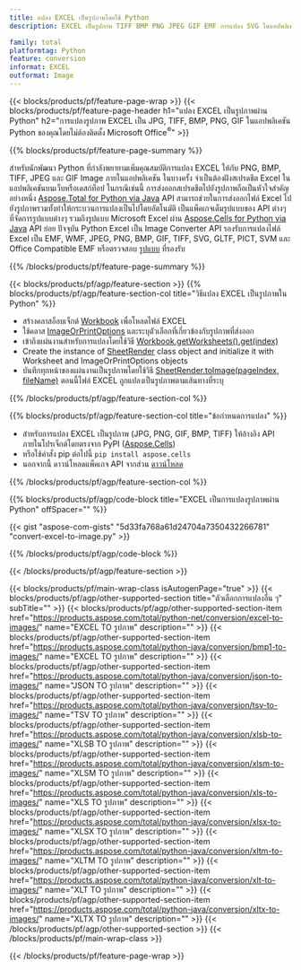 ```yaml
---
title: แปลง EXCEL เป็นรูปภาพโดยใช้ Python
description: EXCEL เป็นรูปภาพ TIFF BMP PNG JPEG GIF EMF การแปลง SVG ในแอปพลิเคชัน Python ของคุณโดยไม่ต้องใช้ Microsoft Excel 

family: total
platformtag: Python
feature: conversion
informat: EXCEL
outformat: Image
---
```

{{< blocks/products/pf/feature-page-wrap >}}
{{< blocks/products/pf/feature-page-header h1="แปลง EXCEL เป็นรูปภาพผ่าน Python" h2="การแปลงรูปภาพ EXCEL เป็น JPG, TIFF, BMP, PNG, GIF ในแอปพลิเคชัน Python ของคุณโดยไม่ต้องติดตั้ง Microsoft Office<sup>&reg;</sup>" >}}

{{% blocks/products/pf/feature-page-summary %}}

สำหรับนักพัฒนา Python ที่กำลังพยายามเพิ่มคุณสมบัติการแปลง EXCEL ให้กับ PNG, BMP, TIFF, JPEG และ GIF Image ภายในแอปพลิเคชัน ในบางครั้ง จำเป็นต้องฝังสเปรดชีต Excel ในแอปพลิเคชันบนเว็บหรือเดสก์ท็อป ในกรณีเช่นนี้ การส่งออกสเปรดชีตไปยังรูปภาพถือเป็นหัวใจสำคัญอย่างหนึ่ง [Aspose.Total for Python via Java](https://products.aspose.com/total/python-java/) API สามารถช่วยในการส่งออกไฟล์ Excel ไปยังรูปภาพรวมทั้งทำให้กระบวนการแปลงเป็นไปโดยอัตโนมัติ เป็นแพ็คเกจเต็มรูปแบบของ API ต่างๆ ที่จัดการรูปแบบต่างๆ รวมถึงรูปแบบ Microsoft Excel ผ่าน [Aspose.Cells for Python via Java](https://products.aspose.com/cells/python-java/) API ย่อย ปัจจุบัน Python Excel เป็น Image Converter API รองรับการแปลงไฟล์ Excel เป็น EMF, WMF, JPEG, PNG, BMP, GIF, TIFF, SVG, GLTF, PICT, SVM และ Office Compatible EMF หรือตรวจสอบ [รูปแบบ](https://docs.aspose.com/cells/python-java/supported-file-formats/) ที่รองรับ 

{{% /blocks/products/pf/feature-page-summary %}}

{{< blocks/products/pf/agp/feature-section >}}
{{% blocks/products/pf/agp/feature-section-col title="วิธีแปลง EXCEL เป็นรูปภาพใน Python" %}}

- สร้างคลาสอ็อบเจ็กต์ [Workbook](https://reference.aspose.com/cells/python-java/asposecells.api/Workbook) เพื่อโหลดไฟล์ EXCEL
- ใช้คลาส [ImageOrPrintOptions](https://reference.aspose.com/cells/python-java/asposecells.api/ImageOrPrintOptions) และระบุตัวเลือกที่เกี่ยวข้องกับรูปภาพที่ส่งออก
- เข้าถึงแผ่นงานสำหรับการแปลงโดยใช้วิธี [Workbook.getWorksheets().get(index)](https://reference.aspose.com//cells/python-java/asposecells.api/worksheetcollection#Item%20(int))
- Create the instance of [SheetRender](https://reference.aspose.com/cells/python/asposecells.api/SheetRender) class object and initialize it with Worksheet and ImageOrPrintOptions objects
- บันทึกทุกหน้าของแผ่นงานเป็นรูปภาพโดยใช้วิธี [SheetRender.toImage(pageIndex, fileName)](https://reference.aspose.com//cells/python-java/asposecells.api/sheetrender#toImage(int,%20java.lang.String)) ตอนนี้ไฟล์ EXCEL ถูกแปลงเป็นรูปภาพตามเส้นทางที่ระบุ

{{% /blocks/products/pf/agp/feature-section-col %}}

{{% blocks/products/pf/agp/feature-section-col title="ข้อกำหนดการแปลง" %}}

- สำหรับการแปลง EXCEL เป็นรูปภาพ (JPG, PNG, GIF, BMP, TIFF) ให้อ้างอิง API ภายในโปรเจ็กต์โดยตรงจาก PyPI ([Aspose.Cells](https://pypi.org/project/aspose-cells/))
- หรือใช้คำสั่ง pip ต่อไปนี้ ```pip install aspose.cells``` 
- นอกจากนี้ ดาวน์โหลดแพ็คเกจ API จากส่วน [ดาวน์โหลด](https://downloads.aspose.com/cells/python-java) 
 

{{% /blocks/products/pf/agp/feature-section-col %}}

{{% blocks/products/pf/agp/code-block title="EXCEL เป็นการแปลงรูปภาพผ่าน Python" offSpacer="" %}}

{{< gist "aspose-com-gists" "5d33fa768a61d24704a7350432266781" "convert-excel-to-image.py" >}}

{{% /blocks/products/pf/agp/code-block %}}

{{< /blocks/products/pf/agp/feature-section >}}

{{< blocks/products/pf/main-wrap-class isAutogenPage="true" >}}
{{< blocks/products/pf/agp/other-supported-section title="ตัวเลือกการแปลงอื่น ๆ" subTitle="" >}}
{{< blocks/products/pf/agp/other-supported-section-item href="https://products.aspose.com/total/python-net/conversion/excel-to-images/" name="EXCEL TO รูปภาพ" description="" >}}
{{< blocks/products/pf/agp/other-supported-section-item href="https://products.aspose.com/total/python-java/conversion/bmp1-to-images/" name="EXCEL TO รูปภาพ" description="" >}}
{{< blocks/products/pf/agp/other-supported-section-item href="https://products.aspose.com/total/python-java/conversion/json-to-images/" name="JSON TO รูปภาพ" description="" >}}
{{< blocks/products/pf/agp/other-supported-section-item href="https://products.aspose.com/total/python-java/conversion/tsv-to-images/" name="TSV TO รูปภาพ" description="" >}}
{{< blocks/products/pf/agp/other-supported-section-item href="https://products.aspose.com/total/python-java/conversion/xlsb-to-images/" name="XLSB TO รูปภาพ" description="" >}}
{{< blocks/products/pf/agp/other-supported-section-item href="https://products.aspose.com/total/python-java/conversion/xlsm-to-images/" name="XLSM TO รูปภาพ" description="" >}}
{{< blocks/products/pf/agp/other-supported-section-item href="https://products.aspose.com/total/python-java/conversion/xls-to-images/" name="XLS TO รูปภาพ" description="" >}}
{{< blocks/products/pf/agp/other-supported-section-item href="https://products.aspose.com/total/python-java/conversion/xlsx-to-images/" name="XLSX TO รูปภาพ" description="" >}}
{{< blocks/products/pf/agp/other-supported-section-item href="https://products.aspose.com/total/python-java/conversion/xltm-to-images/" name="XLTM TO รูปภาพ" description="" >}}
{{< blocks/products/pf/agp/other-supported-section-item href="https://products.aspose.com/total/python-java/conversion/xlt-to-images/" name="XLT TO รูปภาพ" description="" >}}
{{< blocks/products/pf/agp/other-supported-section-item href="https://products.aspose.com/total/python-java/conversion/xltx-to-images/" name="XLTX TO รูปภาพ" description="" >}}
{{< /blocks/products/pf/agp/other-supported-section >}}
{{< /blocks/products/pf/main-wrap-class >}}

{{< /blocks/products/pf/feature-page-wrap >}}